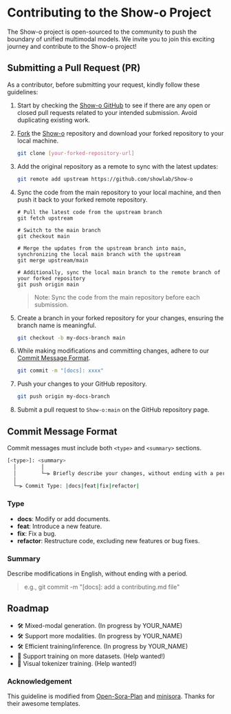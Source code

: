 # Contributing to the Show-o Project

The Show-o project is open-sourced to the community to push the boundary of unified multimodal models. We invite you to join this exciting journey and contribute to the Show-o project!

## Submitting a Pull Request (PR)

As a contributor, before submitting your request, kindly follow these guidelines:

1. Start by checking the [Show-o GitHub](https://github.com/showlab/Show-o/pulls) to see if there are any open or closed pull requests related to your intended submission. Avoid duplicating existing work.

2. [Fork](https://github.com/showlab/Show-o/fork) the [Show-o](https://github.com/showlab/Show-o) repository and download your forked repository to your local machine.

   ```bash
   git clone [your-forked-repository-url]
   ```

3. Add the original repository as a remote to sync with the latest updates:

   ```bash
   git remote add upstream https://github.com/showlab/Show-o
   ```

4. Sync the code from the main repository to your local machine, and then push it back to your forked remote repository.

   ```
   # Pull the latest code from the upstream branch
   git fetch upstream
   
   # Switch to the main branch
   git checkout main
   
   # Merge the updates from the upstream branch into main, synchronizing the local main branch with the upstream
   git merge upstream/main
   
   # Additionally, sync the local main branch to the remote branch of your forked repository
   git push origin main
   ```


   > Note: Sync the code from the main repository before each submission.

5. Create a branch in your forked repository for your changes, ensuring the branch name is meaningful.

   ```bash
   git checkout -b my-docs-branch main
   ```

6. While making modifications and committing changes, adhere to our [Commit Message Format](#Commit-Message-Format).

   ```bash
   git commit -m "[docs]: xxxx"
   ```

7. Push your changes to your GitHub repository.

   ```bash
   git push origin my-docs-branch
   ```

8. Submit a pull request to `Show-o:main` on the GitHub repository page.

## Commit Message Format

Commit messages must include both `<type>` and `<summary>` sections.

```bash
[<type>]: <summary>
  │        │
  │        └─⫸ Briefly describe your changes, without ending with a period.
  │
  └─⫸ Commit Type: |docs|feat|fix|refactor|
```

### Type 

* **docs**: Modify or add documents.
* **feat**: Introduce a new feature.
* **fix**: Fix a bug.
* **refactor**: Restructure code, excluding new features or bug fixes.

### Summary

Describe modifications in English, without ending with a period.

> e.g., git commit -m "[docs]: add a contributing.md file"

## Roadmap
- 🛠️ Mixed-modal generation. (In progress by YOUR_NAME)
- 🛠️ Support more modalities. (In progress by YOUR_NAME)
- 🛠️ Efficient training/inference. (In progress by YOUR_NAME)
- 📣 Support training on more datasets. (Help wanted!)
- 📣 Visual tokenizer training. (Help wanted!)

### Acknowledgement
This guideline is modified from [Open-Sora-Plan](https://github.com/PKU-YuanGroup/Open-Sora-Plan/tree/main) and [minisora](https://github.com/mini-sora/minisora). Thanks for their awesome templates.
